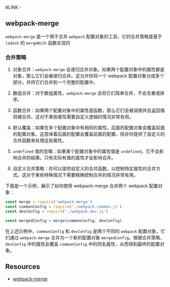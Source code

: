 #LINK -

## webpack-merge

`webpack-merge` 是一个用于合并 `webpack` 配置对象的工具，它的合并策略是基于 `lodash` 的 `mergeWith` 函数实现的

### 合并策略

1. 对象合并：`webpack-merge` 会递归合并对象。如果两个配置对象中的属性都是对象，那么它们会被递归合并。这允许你将一个 webpack 配置对象分成多个部分，并将它们合并到一个完整的配置中。

2. 数组合并：对于数组属性，`webpack-merge` 会将它们简单合并，不会去重或排序。

3. 函数合并：如果两个配置对象中的属性是函数，那么它们会被调用并且返回值将被合并。这对于某些属性需要自定义逻辑的情况非常有用。

4. 默认覆盖：如果在多个配置对象中有相同的属性，后面的配置对象会覆盖前面的配置对象。这意味着后面的配置会覆盖前面的配置，除非你提供了自定义的合并函数来处理这些属性。

5. `undefined` 值的忽略：如果某个配置对象中的属性值是 `undefined`，它不会影响合并的结果。只有实际有值的属性才会影响合并。

6. 自定义合并策略：你可以提供自定义的合并函数，以控制特定属性的合并方式。这对于某些特殊情况下需要精确控制合并的情况非常有用。

下面是一个示例，展示了如何使用 webpack-merge 合并两个 webpack 配置对象：

```javascript
const merge = require('webpack-merge')
const commonConfig = require('./webpack.common.js')
const devConfig = require('./webpack.dev.js')

const mergedConfig = merge(commonConfig, devConfig)
```

在上述示例中，`commonConfig` 和 `devConfig` 是两个不同的 `webpack` 配置对象，它们通过 `webpack-merge` 合并为一个新的配置对象 `mergedConfig`。根据合并策略，`devConfig` 中的属性会覆盖 `commonConfig` 中的同名属性，从而得到最终的配置对象。

## Resources

- [webpack-merge](https://github.com/survivejs/webpack-merge)
